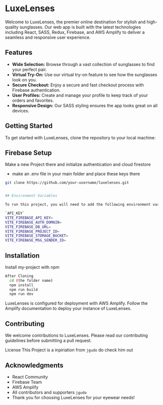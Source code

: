 # LuxeLenses

Welcome to LuxeLenses, the premier online destination for stylish and high-quality sunglasses. Our web app is built with the latest technologies including React, SASS, Redux, Firebase, and AWS Amplify to deliver a seamless and responsive user experience.

## Features

- **Wide Selection:** Browse through a vast collection of sunglasses to find your perfect pair.
- **Virtual Try-On:** Use our virtual try-on feature to see how the sunglasses look on you.
- **Secure Checkout:** Enjoy a secure and fast checkout process with Firebase authentication.
- **User Profiles:** Create and manage your profile to keep track of your orders and favorites.
- **Responsive Design:** Our SASS styling ensures the app looks great on all devices.

## Getting Started

To get started with LuxeLenses, clone the repository to your local machine:

## Firebase Setup
Make a new Project there and initialize authentication and cloud firestore

- make an .env file in your main folder and place these keys there

```bash
git clone https://github.com/your-username/luxelenses.git


## Environment Variables

To run this project, you will need to add the following environment variables to your .env file

`API_KEY`
VITE_FIREBASE_API_KEY=
VITE_FIREBASE_AUTH_DOMAIN=
VITE_FIREBASE_DB_URL=
VITE_FIREBASE_PROJECT_ID=
VITE_FIREBASE_STORAGE_BUCKET=
VITE_FIREBASE_MSG_SENDER_ID=
```
## Installation

Install my-project with npm

```bash
After Cloning
  cd (the folder name)
  npm install 
  npm run build
  npm run dev

````
    
LuxeLenses is configured for deployment with AWS Amplify. Follow the Amplify documentation to deploy your instance of LuxeLenses.

## Contributing
We welcome contributions to LuxeLenses. Please read our contributing guidelines before submitting a pull request.

License
This Project is a inpiriation from 
``` jgudo ``` do check him out

## Acknowledgments
- React Community
- Firebase Team
- AWS Amplify
- All contributors and supporters ``` jgudo ```
- Thank you for choosing LuxeLenses for your eyewear needs!